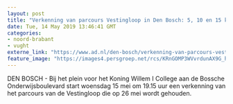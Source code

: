 ```yaml
---
layout: post
title: "Verkenning van parcours Vestingloop in Den Bosch: 5, 10 en 15 kilometer"
date: Tue, 14 May 2019 13:46:41 GMT
categories: 
- noord-brabant 
- vught 
externe_link: "https://www.ad.nl/den-bosch/verkenning-van-parcours-vestingloop-in-den-bosch-5-10-en-15-kilometer~a648ef2d/"
feature_image: "https://images4.persgroep.net/rcs/KRnGOMP3WVvrdunAX9G_hoO8RV0/diocontent/106430545/_fitwidth/400/?appId=21791a8992982cd8da851550a453bd7f&quality=0.7"
---
```


DEN BOSCH - Bij het plein voor het Koning Willem I College aan de Bossche Onderwijsboulevard start woensdag 15 mei om 19.15 uur een verkenning van het parcours van de Vestingloop die op 26 mei wordt gehouden.
